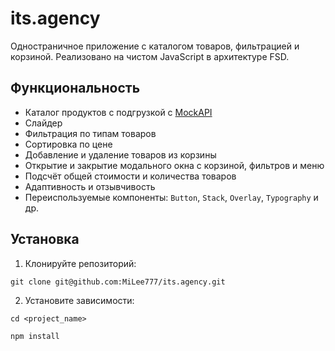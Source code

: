 # its.agency

Одностраничное приложение с каталогом товаров, фильтрацией и корзиной. Реализовано на чистом JavaScript в архитектуре FSD.

## Функциональность

- Каталог продуктов с подгрузкой с [MockAPI](https://mockapi.io)
- Слайдер
- Фильтрация по типам товаров
- Сортировка по цене
- Добавление и удаление товаров из корзины
- Открытие и закрытие модального окна с корзиной, фильтров и меню 
- Подсчёт общей стоимости и количества товаров
- Адаптивность и отзывчивость
- Переиспользуемые компоненты: `Button`, `Stack`, `Overlay`, `Typography` и др.


## Установка

1. Клонируйте репозиторий:

`git clone git@github.com:MiLee777/its.agency.git`

2. Установите зависимости:

`cd <project_name>`

`npm install`
